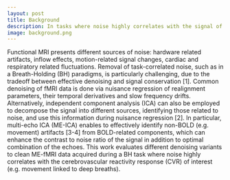 ```yaml
---
layout: post
title: Background
description: In tasks where noise highly correlates with the signal of interest, denoising is difficult due to the tradeoff between effective denoising and signal conservation. This is the case of Breath-Hold (BH) induced Cerebrovascular Reactivity (CVR).
image: background.png
---
```


Functional MRI presents different sources of noise: hardware related artifacts, inflow effects, motion-related signal changes, cardiac and respiratory related fluctuations. Removal of task-correlated noise, such as in a Breath-Holding (BH) paradigms, is particularly challenging, due to the tradeoff between effective denoising and signal conservation [1]. Common denoising of fMRI data is done via nuisance regression of realignment parameters, their temporal derivatives and slow frequency drifts. Alternatively, independent component analysis (ICA) can also be employed to decompose the signal into different sources, identifying those related to noise, and use this information during nuisance regression [2]. In particular, multi-echo ICA (ME-ICA) enables to effectively identify non-BOLD (e.g. movement) artifacts [3-4] from BOLD-related components, which can enhance the contrast to noise ratio of the signal in addition to optimal combination of the echoes.
This work evaluates different denoising variants to clean ME-fMRI data acquired during a BH task where noise highly correlates with the cerebrovascular reactivity response (CVR) of interest (e.g. movement linked to deep breaths).

